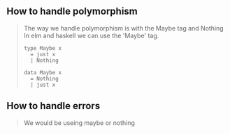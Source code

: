## How to handle polymorphism

> The way we handle polymorphism is with the Maybe tag and Nothing
> In elm and haskell we can use the 'Maybe' tag.
>
> ```
> type Maybe x
>   = just x
>   | Nothing
> ```
>
> ```
> data Maybe x
>   = Nothing
>   | just x
> ```

## How to handle errors

> We would be useing maybe or nothing

